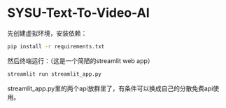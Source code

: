 # SYSU-Text-To-Video-AI

先创建虚拟环境，安装依赖：

``````bash
pip install -r requirements.txt
``````

然后终端运行：（这是一个简陋的streamlit web app）

``````bash
streamlit run streamlit_app.py
``````

streamlit_app.py里的两个api放群里了，有条件可以换成自己的分散免费api使用。
